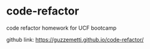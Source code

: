 # code-refactor
code refactor homework for UCF bootcamp

github link: https://guzzemetti.github.io/code-refactor/